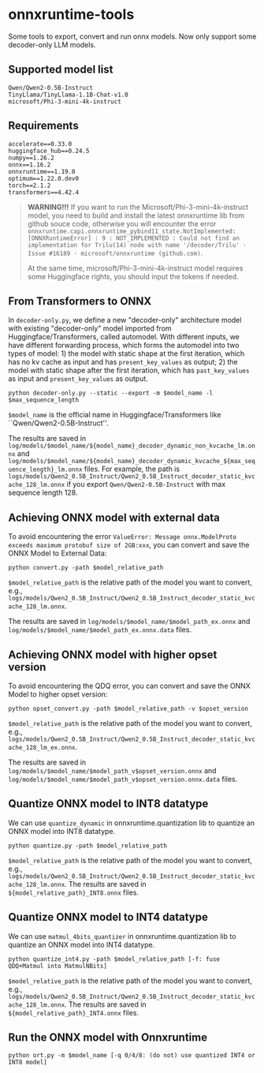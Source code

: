 # onnxruntime-tools

Some tools to export, convert and run onnx models. Now only support some decoder-only LLM models.

## Supported model list
```
Qwen/Qwen2-0.5B-Instruct
TinyLlama/TinyLlama-1.1B-Chat-v1.0
microsoft/Phi-3-mini-4k-instruct
```

## Requirements
```
accelerate==0.33.0
huggingface_hub==0.24.5
numpy==1.26.2
onnx==1.16.2
onnxruntime==1.19.0
optimum==1.22.0.dev0
torch==2.1.2
transformers==4.42.4
```
> **WARNING!!!** If you want to run the Microsoft/Phi-3-mini-4k-instruct model, you need to build and install the latest onnxruntime lib from github souce code, otherwise you will encounter the error `onnxruntime.capi.onnxruntime_pybind11_state.NotImplemented: [ONNXRuntimeError] : 9 : NOT_IMPLEMENTED : Could not find an implementation for Trilu(14) node with name '/decoder/Trilu' · Issue #16189 · microsoft/onnxruntime (github.com)`.
>
> At the same time, microsoft/Phi-3-mini-4k-instruct model requires some Huggingface rights, you should input the tokens if needed.

## From Transformers to ONNX
In `decoder-only.py`, we define a new "decoder-only" architecture model with existing "decoder-only" model imported from Huggingface/Transformers, called automodel. With different inputs, we have different forwarding process, which forms the automodel into two types of model: 1) the model with static shape at the first iteration, which has no kv cache as input and has `present_key_values` as output; 2) the model with static shape after the first iteration, which has `past_key_values` as input and `present_key_values` as output.
```
python decoder-only.py --static --export -m $model_name -l $max_sequence_length
```

`$model_name` is the official name in Huggingface/Transformers like ``Qwen/Qwen2-0.5B-Instruct''.

The results are saved in `log/models/$model_name/${model_name}_decoder_dynamic_non_kvcache_lm.onnx` and `log/models/$model_name/${model_name}_decoder_dynamic_kvcache_${max_sequence_length}_lm.onnx` files.  For example, the path is `logs/models/Qwen2_0.5B_Instruct/Qwen2_0.5B_Instruct_decoder_static_kvcache_128_lm.onnx` if you export `Qwen/Qwen2-0.5B-Instruct` with max sequence length 128.

## Achieving ONNX model with external data
To avoid encountering the error `ValueError: Message onnx.ModelProto exceeds maximum protobuf size of 2GB:xxx`, you can convert and save the ONNX Model to External Data:
```
python convert.py -path $model_relative_path
```

`$model_relative_path` is the relative path of the model you want to convert, e.g., `logs/models/Qwen2_0.5B_Instruct/Qwen2_0.5B_Instruct_decoder_static_kvcache_128_lm.onnx`.

The results are saved in `log/models/$model_name/$model_path_ex.onnx` and `log/models/$model_name/$model_path_ex.onnx.data` files.

## Achieving ONNX model with higher opset version
To avoid encountering the QDQ error, you can convert and save the ONNX Model to higher opset version:
```
python opset_convert.py -path $model_relative_path -v $opset_version
```

`$model_relative_path` is the relative path of the model you want to convert, e.g., `logs/models/Qwen2_0.5B_Instruct/Qwen2_0.5B_Instruct_decoder_static_kvcache_128_lm_ex.onnx`.

The results are saved in `log/models/$model_name/$model_path_v$opset_version.onnx` and `log/models/$model_name/$model_path_v$opset_version.onnx.data` files.

## Quantize ONNX model to INT8 datatype
We can use `quantize_dynamic` in onnxruntime.quantization lib to quantize an ONNX model into INT8 datatype.
```
python quantize.py -path $model_relative_path
```
`$model_relative_path` is the relative path of the model you want to convert, e.g., `logs/models/Qwen2_0.5B_Instruct/Qwen2_0.5B_Instruct_decoder_static_kvcache_128_lm.onnx`.
The results are saved in `${model_relative_path}_INT8.onnx` files.

## Quantize ONNX model to INT4 datatype
We can use `matmul_4bits_quantizer` in onnxruntime.quantization lib to quantize an ONNX model into INT4 datatype.
```
python quantize_int4.py -path $model_relative_path [-f: fuse QDQ+Matmul into MatmulNBits]
```
`$model_relative_path` is the relative path of the model you want to convert, e.g., `logs/models/Qwen2_0.5B_Instruct/Qwen2_0.5B_Instruct_decoder_static_kvcache_128_lm.onnx`.
The results are saved in `${model_relative_path}_INT4.onnx` files.

## Run the ONNX model with Onnxruntime
```
python ort.py -m $model_name [-q 0/4/8: (do not) use quantized INT4 or INT8 model]
```